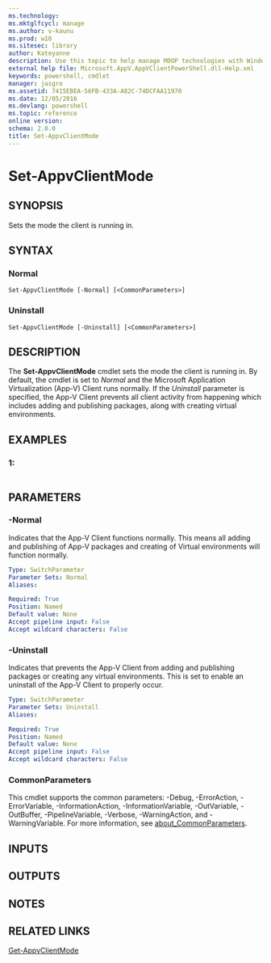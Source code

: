```yaml
---
ms.technology: 
ms.mktglfcycl: manage
ms.author: v-kaunu
ms.prod: w10
ms.sitesec: library
author: Kateyanne
description: Use this topic to help manage MDOP technologies with Windows PowerShell.
external help file: Microsoft.AppV.AppVClientPowerShell.dll-Help.xml
keywords: powershell, cmdlet
manager: jasgro 
ms.assetid: 7415EBEA-56FB-433A-A82C-74DCFAA11970
ms.date: 12/05/2016
ms.devlang: powershell
ms.topic: reference
online version: 
schema: 2.0.0
title: Set-AppvClientMode
---
```


# Set-AppvClientMode

## SYNOPSIS
Sets the mode the client is running in.

## SYNTAX

### Normal
```
Set-AppvClientMode [-Normal] [<CommonParameters>]
```

### Uninstall
```
Set-AppvClientMode [-Uninstall] [<CommonParameters>]
```

## DESCRIPTION
The **Set-AppvClientMode** cmdlet  sets the mode the client is running in.
By default, the cmdlet is set to *Normal* and the Microsoft Application Virtualization (App-V) Client runs normally.
If the *Uninstall* parameter is specified, the App-V Client prevents all client activity from happening which includes adding and publishing packages, along with creating virtual environments.

## EXAMPLES

### 1:
```

```

## PARAMETERS

### -Normal
Indicates that the App-V Client functions normally.
This means all adding and publishing of App-V packages and creating of Virtual environments will function normally.

```yaml
Type: SwitchParameter
Parameter Sets: Normal
Aliases: 

Required: True
Position: Named
Default value: None
Accept pipeline input: False
Accept wildcard characters: False
```

### -Uninstall
Indicates that prevents the App-V Client from adding and publishing packages or creating any virtual environments.
This is set to enable an uninstall of the App-V Client to properly occur.

```yaml
Type: SwitchParameter
Parameter Sets: Uninstall
Aliases: 

Required: True
Position: Named
Default value: None
Accept pipeline input: False
Accept wildcard characters: False
```

### CommonParameters
This cmdlet supports the common parameters: -Debug, -ErrorAction, -ErrorVariable, -InformationAction, -InformationVariable, -OutVariable, -OutBuffer, -PipelineVariable, -Verbose, -WarningAction, and -WarningVariable. For more information, see [about_CommonParameters](https://go.microsoft.com/fwlink/?LinkID=113216).

## INPUTS

## OUTPUTS

## NOTES

## RELATED LINKS

[Get-AppvClientMode](./Get-AppvClientMode.md)


